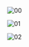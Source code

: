 ![00](https://github.com/user-attachments/assets/fcf472e1-35f5-469d-a84e-ef96ae738e20)  

![01](https://github.com/user-attachments/assets/3172fa58-586e-4179-b7cd-4cdc5446f073)  

![02](https://github.com/user-attachments/assets/743e0c0c-6446-494c-ab57-51f822e25037)
